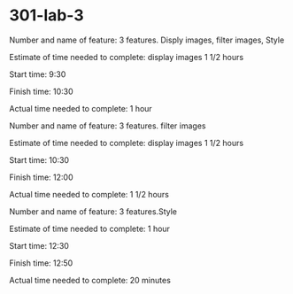 # 301-lab-3

Number and name of feature: 3 features. Disply images, filter images, Style

Estimate of time needed to complete: display images 1 1/2 hours 

Start time: 9:30

Finish time: 10:30

Actual time needed to complete: 1 hour


Number and name of feature: 3 features. filter images

Estimate of time needed to complete: display images 1 1/2 hours 

Start time: 10:30

Finish time: 12:00

Actual time needed to complete: 1 1/2 hours



Number and name of feature: 3 features.Style

Estimate of time needed to complete:  1 hour 

Start time: 12:30

Finish time: 12:50

Actual time needed to complete: 20 minutes